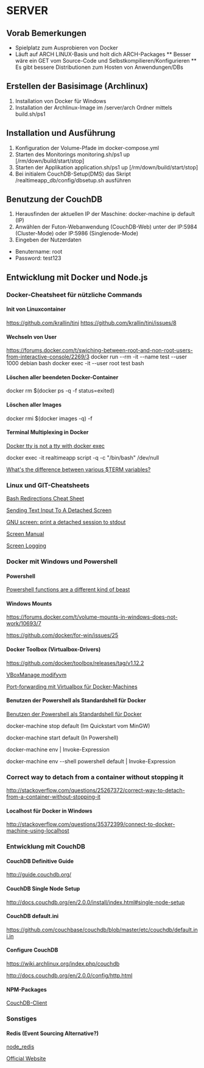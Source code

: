 # SERVER

## Vorab Bemerkungen
* Spielplatz zum Ausprobieren von Docker
* Läuft auf ARCH LINUX-Basis und holt dich ARCH-Packages
** Besser wäre ein GET vom Source-Code und Selbstkompilieren/Konfigurieren
** Es gibt bessere Distributionen zum Hosten von Anwendungen/DBs

## Erstellen der Basisimage (Archlinux)
1. Installation von Docker für Windows
2. Installation der Archlinux-Image im /server/arch Ordner mittels build.sh/ps1

## Installation und Ausführung
1. Konfiguration der Volume-Pfade im docker-compose.yml
2. Starten des Monitorings monitoring.sh/ps1 up [/rm/down/build/start/stop]
3. Starten der Applikation application.sh/ps1 up [/rm/down/build/start/stop]
4. Bei initialem CouchDB-Setup(DMS) das Skript /realtimeapp_db/config/dbsetup.sh ausführen

## Benutzung der CouchDB
1. Herausfinden der aktuellen IP der Maschine: docker-machine ip default (IP)
2. Anwählen der Futon-Webanwendung (CouchDB-Web) unter der IP:5984 (Cluster-Mode) oder IP:5986 (Singlenode-Mode)
3. Eingeben der Nutzerdaten
* Benutername: root
* Password: test123

## Entwicklung mit Docker und Node.js

### Docker-Cheatsheet für nützliche Commands

#### Init von Linuxcontainer

https://github.com/krallin/tini
https://github.com/krallin/tini/issues/8

#### Wechseln von User

https://forums.docker.com/t/swiching-between-root-and-non-root-users-from-interactive-console/2269/3
docker run --rm -it --name test --user 1000 debian bash
docker exec -it --user root test bash

#### Löschen aller beendeten Docker-Container

docker rm $(docker ps -q -f status=exited)

#### Löschen aller Images

docker rmi $(docker images -q) -f

#### Terminal Multiplexing in Docker

[Docker tty is not a tty with docker exec](https://github.com/docker/docker/issues/8755)

docker exec -it realtimeapp script -q -c "/bin/bash" /dev/null

[What's the difference between various $TERM variables?](http://unix.stackexchange.com/questions/43945/whats-the-difference-between-various-term-variables)

### Linux und GIT-Cheatsheets

[Bash Redirections Cheat Sheet](http://www.catonmat.net/download/bash-redirections-cheat-sheet.pdf)

[Sending Text Input To A Detached Screen](http://unix.stackexchange.com/questions/13953/sending-text-input-to-a-detached-screen)

[GNU screen: print a detached session to stdout](http://unix.stackexchange.com/questions/63809/gnu-screen-print-a-detached-session-to-stdout)

[Screen Manual](https://www.gnu.org/software/screen/manual/screen.html#Overview)

[Screen Logging](http://www.softpanorama.org/Utilities/Screen/screen_logging.shtml)

### Docker mit Windows und Powershell

#### Powershell

[Powershell functions are a different kind of beast](https://www.tigraine.at/2010/09/22/powershell-functions-are-a-different-kind-of-beast)

#### Windows Mounts

https://forums.docker.com/t/volume-mounts-in-windows-does-not-work/10693/7

https://github.com/docker/for-win/issues/25

#### Docker Toolbox (Virtualbox-Drivers)

https://github.com/docker/toolbox/releases/tag/v1.12.2

[VBoxManage modifyvm](https://www.virtualbox.org/manual/ch08.html#vboxmanage-modifyvm)

[Port-forwarding mit Virtualbox für Docker-Machines](http://stackoverflow.com/questions/36286305/how-do-i-forward-a-docker-machine-port-to-my-host-port-on-osx)

#### Benutzen der Powershell als Standardshell für Docker
[Benutzen der Powershell als Standardshell für Docker](https://github.com/docker/docker/issues/22338)

docker-machine stop default (Im Quickstart vom MinGW)

docker-machine start default (In Powershell)

docker-machine env | Invoke-Expression

docker-machine env --shell powershell default | Invoke-Expression

### Correct way to detach from a container without stopping it

http://stackoverflow.com/questions/25267372/correct-way-to-detach-from-a-container-without-stopping-it


#### Localhost für Docker in Windows

http://stackoverflow.com/questions/35372399/connect-to-docker-machine-using-localhost

### Entwicklung mit CouchDB

#### CouchDB Definitive Guide

http://guide.couchdb.org/

#### CouchDB Single Node Setup

http://docs.couchdb.org/en/2.0.0/install/index.html#single-node-setup

#### CouchDB default.ini

https://github.com/couchbase/couchdb/blob/master/etc/couchdb/default.ini.in

#### Configure CouchDB

https://wiki.archlinux.org/index.php/couchdb

http://docs.couchdb.org/en/2.0.0/config/http.html

#### NPM-Packages

[CouchDB-Client](https://www.npmjs.com/package/nano)

### Sonstiges

#### Redis (Event Sourcing Alternative?)

[node_redis](https://github.com/NodeRedis/node_redis)

[Official Website](http://redis.io/topics/quickstart)
